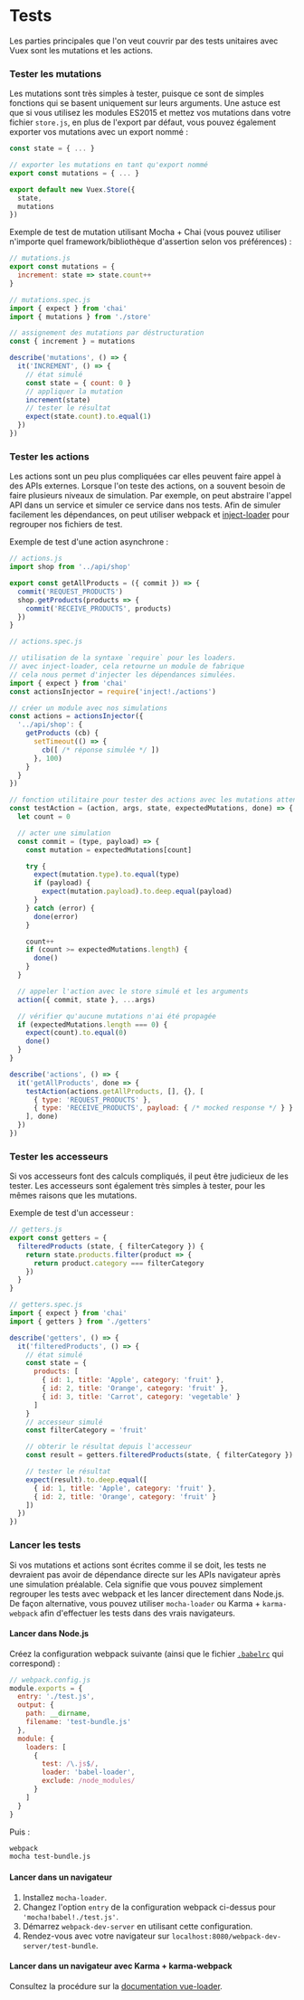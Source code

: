 # Tests

Les parties principales que l'on veut couvrir par des tests unitaires avec Vuex sont les mutations et les actions.

### Tester les mutations

Les mutations sont très simples à tester, puisque ce sont de simples fonctions qui se basent uniquement sur leurs arguments. Une astuce est que si vous utilisez les modules ES2015 et mettez vos mutations dans votre fichier `store.js`, en plus de l'export par défaut, vous pouvez également exporter vos mutations avec un export nommé :

``` js
const state = { ... }

// exporter les mutations en tant qu'export nommé
export const mutations = { ... }

export default new Vuex.Store({
  state,
  mutations
})
```

Exemple de test de mutation utilisant Mocha + Chai (vous pouvez utiliser n'importe quel framework/bibliothèque d'assertion selon vos préférences) :

``` js
// mutations.js
export const mutations = {
  increment: state => state.count++
}
```

``` js
// mutations.spec.js
import { expect } from 'chai'
import { mutations } from './store'

// assignement des mutations par déstructuration
const { increment } = mutations

describe('mutations', () => {
  it('INCREMENT', () => {
    // état simulé
    const state = { count: 0 }
    // appliquer la mutation
    increment(state)
    // tester le résultat
    expect(state.count).to.equal(1)
  })
})
```

### Tester les actions

Les actions sont un peu plus compliquées car elles peuvent faire appel à des APIs externes. Lorsque l'on teste des actions, on a souvent besoin de faire plusieurs niveaux de simulation. Par exemple, on peut abstraire l'appel API dans un service et simuler ce service dans nos tests. Afin de simuler facilement les dépendances, on peut utiliser webpack et [inject-loader](https://github.com/plasticine/inject-loader) pour regrouper nos fichiers de test.

Exemple de test d'une action asynchrone :

``` js
// actions.js
import shop from '../api/shop'

export const getAllProducts = ({ commit }) => {
  commit('REQUEST_PRODUCTS')
  shop.getProducts(products => {
    commit('RECEIVE_PRODUCTS', products)
  })
}
```

``` js
// actions.spec.js

// utilisation de la syntaxe `require` pour les loaders.
// avec inject-loader, cela retourne un module de fabrique
// cela nous permet d'injecter les dépendances simulées.
import { expect } from 'chai'
const actionsInjector = require('inject!./actions')

// créer un module avec nos simulations
const actions = actionsInjector({
  '../api/shop': {
    getProducts (cb) {
      setTimeout(() => {
        cb([ /* réponse simulée */ ])
      }, 100)
    }
  }
})

// fonction utilitaire pour tester des actions avec les mutations attendues
const testAction = (action, args, state, expectedMutations, done) => {
  let count = 0

  // acter une simulation
  const commit = (type, payload) => {
    const mutation = expectedMutations[count]

    try {
      expect(mutation.type).to.equal(type)
      if (payload) {
        expect(mutation.payload).to.deep.equal(payload)
      }
    } catch (error) {
      done(error)
    }

    count++
    if (count >= expectedMutations.length) {
      done()
    }
  }

  // appeler l'action avec le store simulé et les arguments
  action({ commit, state }, ...args)

  // vérifier qu'aucune mutations n'ai été propagée
  if (expectedMutations.length === 0) {
    expect(count).to.equal(0)
    done()
  }
}

describe('actions', () => {
  it('getAllProducts', done => {
    testAction(actions.getAllProducts, [], {}, [
      { type: 'REQUEST_PRODUCTS' },
      { type: 'RECEIVE_PRODUCTS', payload: { /* mocked response */ } }
    ], done)
  })
})
```

### Tester les accesseurs

Si vos accesseurs font des calculs compliqués, il peut être judicieux de les tester. Les accesseurs sont également très simples à tester, pour les mêmes raisons que les mutations.

Exemple de test d'un accesseur :

``` js
// getters.js
export const getters = {
  filteredProducts (state, { filterCategory }) {
    return state.products.filter(product => {
      return product.category === filterCategory
    })
  }
}
```

``` js
// getters.spec.js
import { expect } from 'chai'
import { getters } from './getters'

describe('getters', () => {
  it('filteredProducts', () => {
    // état simulé
    const state = {
      products: [
        { id: 1, title: 'Apple', category: 'fruit' },
        { id: 2, title: 'Orange', category: 'fruit' },
        { id: 3, title: 'Carrot', category: 'vegetable' }
      ]
    }
    // accesseur simulé
    const filterCategory = 'fruit'

    // obterir le résultat depuis l'accesseur
    const result = getters.filteredProducts(state, { filterCategory })

    // tester le résultat
    expect(result).to.deep.equal([
      { id: 1, title: 'Apple', category: 'fruit' },
      { id: 2, title: 'Orange', category: 'fruit' }
    ])
  })
})
```

### Lancer les tests

Si vos mutations et actions sont écrites comme il se doit, les tests ne devraient pas avoir de dépendance directe sur les APIs navigateur après une simulation préalable. Cela signifie que vous pouvez simplement regrouper les tests avec webpack et les lancer directement dans Node.js. De façon alternative, vous pouvez utiliser `mocha-loader` ou Karma + `karma-webpack` afin d'effectuer les tests dans des vrais navigateurs.

#### Lancer dans Node.js

Créez la configuration webpack suivante (ainsi que le fichier [`.babelrc`](https://babeljs.io/docs/usage/babelrc/) qui correspond) :

``` js
// webpack.config.js
module.exports = {
  entry: './test.js',
  output: {
    path: __dirname,
    filename: 'test-bundle.js'
  },
  module: {
    loaders: [
      {
        test: /\.js$/,
        loader: 'babel-loader',
        exclude: /node_modules/
      }
    ]
  }
}
```

Puis :

``` bash
webpack
mocha test-bundle.js
```

#### Lancer dans un navigateur

1. Installez `mocha-loader`.
2. Changez l'option `entry` de la configuration webpack ci-dessus pour `'mocha!babel!./test.js'`.
3. Démarrez `webpack-dev-server` en utilisant cette configuration.
4. Rendez-vous avec votre navigateur sur `localhost:8080/webpack-dev-server/test-bundle`.

#### Lancer dans un navigateur avec Karma + karma-webpack

Consultez la procédure sur la [documentation vue-loader](http://vue-loader.vuejs.org/en/workflow/testing.html).
